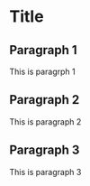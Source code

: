 # Title

## Paragraph 1

This is paragrph 1

## Paragraph 2

This is paragraph 2

## Paragraph 3

This is paragraph 3
